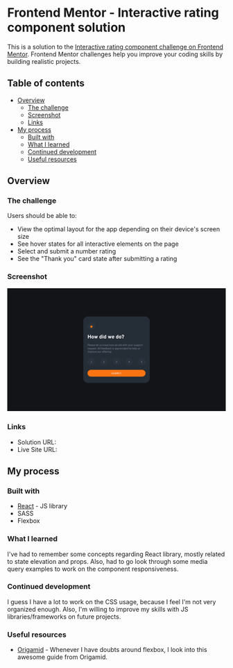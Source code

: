 # Frontend Mentor - Interactive rating component solution

This is a solution to the [Interactive rating component challenge on Frontend Mentor](https://www.frontendmentor.io/challenges/interactive-rating-component-koxpeBUmI). Frontend Mentor challenges help you improve your coding skills by building realistic projects. 

## Table of contents

- [Overview](#overview)
  - [The challenge](#the-challenge)
  - [Screenshot](#screenshot)
  - [Links](#links)
- [My process](#my-process)
  - [Built with](#built-with)
  - [What I learned](#what-i-learned)
  - [Continued development](#continued-development)
  - [Useful resources](#useful-resources)

## Overview

### The challenge

Users should be able to:

- View the optimal layout for the app depending on their device's screen size
- See hover states for all interactive elements on the page
- Select and submit a number rating
- See the "Thank you" card state after submitting a rating

### Screenshot

![Example on 1280x720](./screenshot.png)

### Links

- Solution URL: 
- Live Site URL: 

## My process

### Built with

- [React](https://reactjs.org/) - JS library
- SASS
- Flexbox

### What I learned

I've had to remember some concepts regarding React library, mostly related to state elevation and props. Also, had to go look through some media query examples to work on the component responsiveness.

### Continued development

I guess I have a lot to work on the CSS usage, because I feel I'm not very organized enough. Also, I'm willing to improve my skills with JS libraries/frameworks on future projects.

### Useful resources

- [Origamid](https://origamid.com/projetos/flexbox-guia-completo/) - Whenever I have doubts around flexbox, I look into this awesome guide from Origamid.

